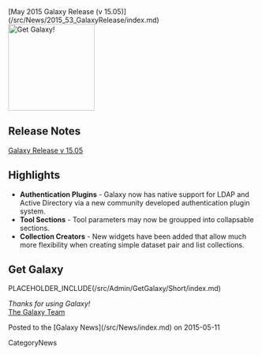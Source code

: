 <div class='newsItemHeader'>[May 2015 Galaxy Release (v 15.05)](/src/News/2015_53_GalaxyRelease/index.md)</div>

<div class='right'><a href='http://getgalaxy.org'><img src="/src/Images/Logos/GetGalaxyOrg.png" alt="Get Galaxy!" width=175 /></a></div>
 
## Release Notes

[Galaxy Release v 15.05](http://galaxy.readthedocs.org/en/master/releases/15.05_announce.html)

## Highlights

* **Authentication Plugins** - Galaxy now has native support for LDAP and Active Directory via a new community developed authentication plugin system.
* **Tool Sections** - Tool parameters may now be groupped into collapsable sections.
* **Collection Creators** - New widgets have been added that allow much more flexibility when creating simple dataset pair and list collections.

## Get Galaxy

PLACEHOLDER_INCLUDE(/src/Admin/GetGalaxy/Short/index.md)



*Thanks for using Galaxy!* <br />
[The Galaxy Team](/src/GalaxyTeam/index.md)

<div class='newsItemFooter'>Posted to the [Galaxy News](/src/News/index.md) on 2015-05-11</div>

CategoryNews
